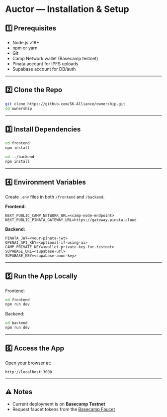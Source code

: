 # Auctor — Installation & Setup

## 1️⃣ Prerequisites
- Node.js v18+
- npm or yarn
- Git
- Camp Network wallet (Basecamp testnet)
- Pinata account for IPFS uploads
- Supabase account for DB/auth

---

## 2️⃣ Clone the Repo
```bash
git clone https://github.com/SK-Alliance/ownership.git
cd ownership
```

---

## 3️⃣ Install Dependencies
```bash
cd frontend
npm install

cd ../backend
npm install
```

---

## 4️⃣ Environment Variables
Create `.env` files in both `/frontend` and `/backend`.

**Frontend:**
```
NEXT_PUBLIC_CAMP_NETWORK_URL=<camp-node-endpoint>
NEXT_PUBLIC_PINATA_GATEWAY_URL=https://gateway.pinata.cloud
```

**Backend:**
```
PINATA_JWT=<your-pinata-jwt>
OPENAI_API_KEY=<optional-if-using-ai>
CAMP_PRIVATE_KEY=<wallet-private-key-for-testnet>
SUPABASE_URL=<supabase-url>
SUPABASE_KEY=<supabase-anon-key>
```

---

## 5️⃣ Run the App Locally
Frontend:
```bash
cd frontend
npm run dev
```
Backend:
```bash
cd backend
npm run dev
```

---

## 6️⃣ Access the App
Open your browser at:
```
http://localhost:3000
```

---

## ⚠️ Notes
- Current deployment is on **Basecamp Testnet**
- Request faucet tokens from the [Basecamp Faucet](https://faucet.basecamp.camp.network/)
